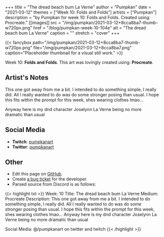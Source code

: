 +++
title =       "The dread beach bum La Verne"
author =      "Pumpkan"
date =        "2021-03-12"
themes =      ["Week 10: Folds and Folds"]
artists =     ["Pumpkan"]
description = "by Pumpkan for week 10: Folds and Folds. Created using: Procreate."
[[images]]
      src = "/img/pumpkan/2021-03-12+8cca8ba7-thumb-w720px.png"
      href = "/blog/pumpkan-week-10-104e"
      alt = "The dread beach bum La Verne"
      caption = ""
      stretch = "cover"
+++

{{< fancybox path="/img/pumpkan/2021-03-12+8cca8ba7-thumb-w720px.png" file="/img/pumpkan/2021-03-12+8cca8ba7.png" caption="Placeholder thumbnail for a visual still work." >}}


Week 10: **Folds and Folds**. This art was lovingly created using: **Procreate**.

## Artist's Notes

This one got away from me a bit. I intended to do something simple, I really did. All I really wanted to do was do some stronger posing than usual. I hope this fits within the prompt for this week, shes wearing clothes lmao...

Anyway here is my dnd character Joselynn La Verne being no more dramatic than usual

## Social Media

- **Twitch**: <a href='https://twitch.tv/pumpkanart' target='_blank'>pumpkanart</a>
- **Twitter**: <a href='https://twitter.com/pumpkanart' target='_blank'>pumpkanart</a>

## Other

- Edit this page on [GitHub](https://github.com/teaminkling/web-refresh/edit/main/content/blog/pumpkan-week-10-104e.md).
- Create [a bug ticket](https://github.com/teaminkling/web-refresh/issues/new?assignees=&labels=bug&template=problem-report.md&title=) for the developer.
- Parsed source from Discord is as follows:

{{< highlight txt >}}
Week: 10
Title:  The dread beach bum La Verne 
Medium: Procreate
Description: This one got away from me a bit. I intended to do something simple, I really did. All I really wanted to do was do some stronger posing than usual. I hope this fits within the prompt for this week, shes wearing clothes lmao...
Anyway here is my dnd character Joselynn La Verne being no more dramatic than usual 

Social Media: @/pumpkanart on twitter and twitch
{{< /highlight >}}